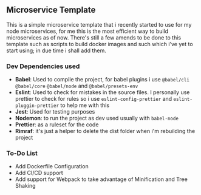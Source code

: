 ## Microservice Template

This is a simple microservice template that i recently started
to use for my node microservices, for me this is the most
efficient way to build microservices as of now. There's
still a few amends to be done to this template such as scripts
to build docker images and such which i've yet to start using;
in due time i shall add them.

### Dev Dependencies used
- **Babel**: Used to compile the project, for babel plugins i use `@babel/cli`
  `@babel/core` `@babel/node` and `@babel/presets-env`
- **Eslint**: Used to check for mistakes in the source files. I personally use
  prettier to check for rules so i use `eslint-config-prettier` and
  `eslint-pluggin-prettier` to help me with this
- **Jest**: Used for testing purposes
- **Nodemon**: to run the project as dev used usually with `babel-node`
- **Prettier**: as a ruleset for the code
- **Rimraf**: it's just a helper to delete the dist folder when i'm rebuilding
    the project

### To-Do List
- Add Dockerfile Configuration
- Add CI/CD support
- Add support for Webpack to take advantage of Minification and Tree Shaking